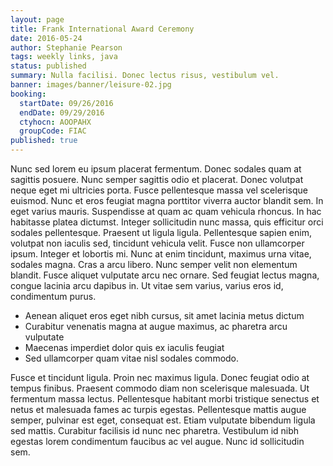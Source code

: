 ```yaml
---
layout: page
title: Frank International Award Ceremony
date: 2016-05-24
author: Stephanie Pearson
tags: weekly links, java
status: published
summary: Nulla facilisi. Donec lectus risus, vestibulum vel.
banner: images/banner/leisure-02.jpg
booking:
  startDate: 09/26/2016
  endDate: 09/29/2016
  ctyhocn: AOOPAHX
  groupCode: FIAC
published: true
---
```

Nunc sed lorem eu ipsum placerat fermentum. Donec sodales quam at sagittis posuere. Nunc semper sagittis odio et placerat. Donec volutpat neque eget mi ultricies porta. Fusce pellentesque massa vel scelerisque euismod. Nunc et eros feugiat magna porttitor viverra auctor blandit sem. In eget varius mauris. Suspendisse at quam ac quam vehicula rhoncus. In hac habitasse platea dictumst. Integer sollicitudin nunc massa, quis efficitur orci sodales pellentesque. Praesent ut ligula ligula.
Pellentesque sapien enim, volutpat non iaculis sed, tincidunt vehicula velit. Fusce non ullamcorper ipsum. Integer et lobortis mi. Nunc at enim tincidunt, maximus urna vitae, sodales magna. Cras a arcu libero. Nunc semper velit non elementum blandit. Fusce aliquet vulputate arcu nec ornare. Sed feugiat lectus magna, congue lacinia arcu dapibus in. Ut vitae sem varius, varius eros id, condimentum purus.

* Aenean aliquet eros eget nibh cursus, sit amet lacinia metus dictum
* Curabitur venenatis magna at augue maximus, ac pharetra arcu vulputate
* Maecenas imperdiet dolor quis ex iaculis feugiat
* Sed ullamcorper quam vitae nisl sodales commodo.

Fusce et tincidunt ligula. Proin nec maximus ligula. Donec feugiat odio at tempus finibus. Praesent commodo diam non scelerisque malesuada. Ut fermentum massa lectus. Pellentesque habitant morbi tristique senectus et netus et malesuada fames ac turpis egestas. Pellentesque mattis augue semper, pulvinar est eget, consequat est. Etiam vulputate bibendum ligula sed mattis. Curabitur facilisis id nunc nec pharetra. Vestibulum id nibh egestas lorem condimentum faucibus ac vel augue. Nunc id sollicitudin sem.
